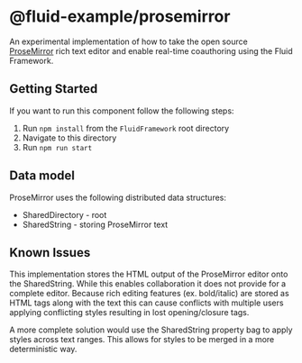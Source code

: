 # @fluid-example/prosemirror

An experimental implementation of how to take the open source [ProseMirror](https://prosemirror.net/) rich text editor and
enable real-time coauthoring using the Fluid Framework.

## Getting Started

If you want to run this component follow the following steps:

1. Run `npm install` from the `FluidFramework` root directory
2. Navigate to this directory
3. Run `npm run start`

## Data model

ProseMirror uses the following distributed data structures:

- SharedDirectory - root
- SharedString - storing ProseMirror text

## Known Issues

This implementation stores the HTML output of the ProseMirror editor onto the SharedString. While this enables
collaboration it does not provide for a complete editor. Because rich editing features (ex. bold/italic) are stored
as HTML tags along with the text this can cause conflicts with multiple users applying conflicting styles resulting
in lost opening/closure tags.

A more complete solution would use the SharedString property bag to apply styles across text ranges. This allows for
styles to be merged in a more deterministic way.
